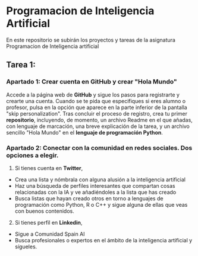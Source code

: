 # Programacion de Inteligencia Artificial
En este repositorio se subirán los proyectos y tareas de la asignatura Programacion de Inteligencia artificial

## Tarea 1:

### Apartado 1: Crear cuenta en GitHub y crear "Hola Mundo"

Accede a la página web de **GitHub** y sigue los pasos para registrarte y crearte una cuenta. Cuando se te pida que especifiques si eres alumno o profesor, pulsa en la opción que aparece en la parte inferior de la pantalla "skip personalization". Tras concluir el proceso de registro, crea tu primer **repositorio**, incluyendo, de momento, un archivo Readme en el que añadas, con lenguaje de marcación, una breve explicación de la tarea, y un archivo sencillo "Hola Mundo" en el **lenguaje de programación Python**. 

### Apartado 2: Conectar con la comunidad en redes sociales. Dos opciones a elegir.

1. Si tienes cuenta en **Twitter**,
  - Crea una lista y nómbrala con alguna alusión a la inteligencia artificial
  - Haz una búsqueda de perfiles interesantes que compartan cosas relacionadas con la IA y ve añadiéndoles a la lista que has creado
  - Busca listas que hayan creado otros en torno a lenguajes de programación como Python, R o C++ y sigue alguna de ellas que veas con buenos contenidos. 
2. Si tienes perfil en **Linkedin**,
  - Sigue a Comunidad Spain AI
  - Busca profesionales o expertos en el ámbito de la inteligencia artificial y sígueles.
